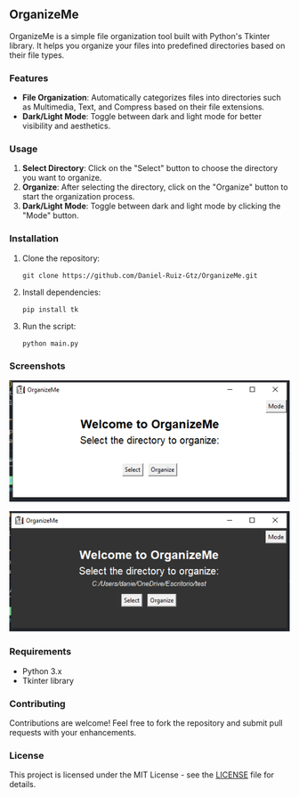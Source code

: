 ## OrganizeMe

OrganizeMe is a simple file organization tool built with Python's Tkinter library. It helps you organize your files into predefined directories based on their file types.

### Features

- **File Organization**: Automatically categorizes files into directories such as Multimedia, Text, and Compress based on their file extensions.
- **Dark/Light Mode**: Toggle between dark and light mode for better visibility and aesthetics.

### Usage

1. **Select Directory**: Click on the "Select" button to choose the directory you want to organize.
2. **Organize**: After selecting the directory, click on the "Organize" button to start the organization process.
3. **Dark/Light Mode**: Toggle between dark and light mode by clicking the "Mode" button.

### Installation

1. Clone the repository:
   ```
   git clone https://github.com/Daniel-Ruiz-Gtz/OrganizeMe.git
   ```
2. Install dependencies:
   ```
   pip install tk
   ```
3. Run the script:
   ```
   python main.py
   ```

### Screenshots

![OrganizeMe Light Mode](public\img01.png)

![OrganizeMe Dark Mode](public\img02.png)

### Requirements

- Python 3.x
- Tkinter library

### Contributing

Contributions are welcome! Feel free to fork the repository and submit pull requests with your enhancements.

### License

This project is licensed under the MIT License - see the [LICENSE](LICENSE) file for details.
